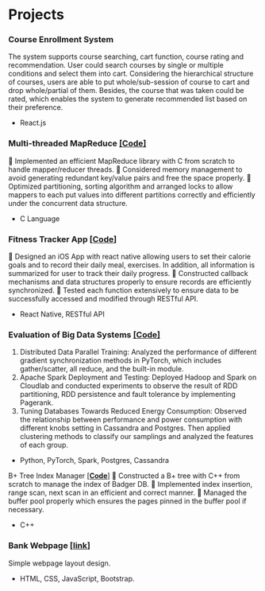 # Projects


### Course Enrollment System
The system supports course searching, cart function, course rating and recommendation. User could search courses by single or multiple conditions and select them into cart.
Considering the hierarchical structure of courses, users are able to put whole/sub-session of course to cart and drop whole/partial of them. Besides, the course that was taken could be rated, which enables the system to generate recommended list based on their preference.
* React.js

### Multi-threaded MapReduce  [[**Code**]](https://github.com/Jiun-Ting/MapReduce)
	Implemented an efficient MapReduce library with C from scratch to handle mapper/reducer threads.
	Considered memory management to avoid generating redundant key/value pairs and free the space properly.
	Optimized partitioning, sorting algorithm and arranged locks to allow mappers to each put values into different partitions correctly and efficiently under the concurrent data structure.

* C Language

### Fitness Tracker App   [[**Code**]](https://github.com/Jiun-Ting/Jiun-Ting.github.io/tree/main/FitnessTracker)
	Designed an iOS App with react native allowing users to set their calorie goals and to record their daily meal, exercises. In addition, all information is summarized for user to track their daily progress.
	Constructed callback mechanisms and data structures properly to ensure records are efficiently synchronized.
	Tested each function extensively to ensure data to be successfully accessed and modified through RESTful API.
* React Native, RESTful API


### Evaluation of Big Data Systems  [[**Code**]]( https://github.com/Jiun-Ting/CS744-Big-Data-Systems)
1. Distributed Data Parallel Training: Analyzed the performance of different gradient synchronization methods in PyTorch, which includes gather/scatter, all reduce, and the built-in module. 
2.	Apache Spark Deployment and Testing: Deployed Hadoop and Spark on Cloudlab and conducted experiments to observe the result of RDD partitioning, RDD persistence and fault tolerance by implementing Pagerank.
3.	Tuning Databases Towards Reduced Energy Consumption: Observed the relationship between performance and power consumption with different knobs setting in Cassandra and Postgres. Then applied clustering methods to classify our samplings and analyzed the features of each group.

* Python, PyTorch, Spark, Postgres, Cassandra

B+ Tree Index Manager   [[**Code**]](https://github.com/Jiun-Ting/B-TreeIndexManager)
	Constructed a B+ tree with C++ from scratch to manage the index of Badger DB. 
	Implemented index insertion, range scan, next scan in an efficient and correct manner.
	Managed the buffer pool properly which ensures the pages pinned in the buffer pool if necessary.
* C++



### Bank Webpage  [[**link**]](https://jiun-ting.github.io/bank%20webpage/index.html) 
Simple webpage layout design.
* HTML, CSS, JavaScript, Bootstrap.
